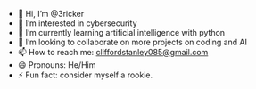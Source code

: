 - 👋 Hi, I’m @3ricker
- 👀 I’m interested in cybersecurity
- 🌱 I’m currently learning artificial intelligence with python
- 💞️ I’m looking to collaborate on more projects on coding and AI
- 📫 How to reach me: cliffordstanley085@gmail.com
- 😄 Pronouns: He/Him
- ⚡ Fun fact: consider myself a rookie.

<!---
3ricker/3ricker is a ✨ special ✨ repository because its `README.md` (this file) appears on your GitHub profile.
You can click the Preview link to take a look at your changes.
--->
